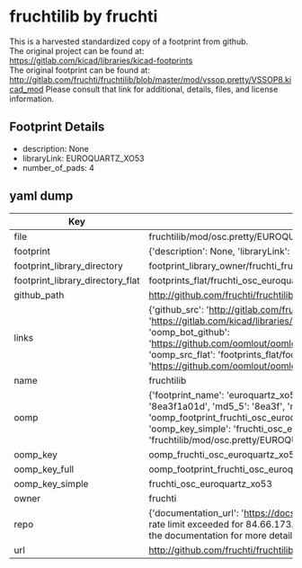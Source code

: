 # fruchtilib by fruchti  
This is a harvested standardized copy of a footprint from github.  
The original project can be found at:  
https://gitlab.com/kicad/libraries/kicad-footprints  
The original footprint can be found at:
http://gitlab.com/fruchti/fruchtilib/blob/master/mod/vssop.pretty/VSSOP8.kicad_mod
Please consult that link for additional, details, files, and license information.  
## Footprint Details
* description: None  
* libraryLink: EUROQUARTZ_XO53  
* number_of_pads: 4  
## yaml dump  
| Key | Value |  
| --- | --- |  
| file | fruchtilib/mod/osc.pretty/EUROQUARTZ_XO53.kicad_mod |  
| footprint | {'description': None, 'libraryLink': 'EUROQUARTZ_XO53', 'number_of_pads': 4} |  
| footprint_library_directory | footprint_library_owner/fruchti_fruchtilib |  
| footprint_library_directory_flat | footprints_flat/fruchti_osc_euroquartz_xo53/working |  
| github_path | http://github.com/fruchti/fruchtilib/blob/master/mod/osc.pretty/EUROQUARTZ_XO53.kicad_mod |  
| links | {'github_src': 'http://gitlab.com/fruchti/fruchtilib/blob/master/mod/vssop.pretty/VSSOP8.kicad_mod', 'github_src_repo': 'https://gitlab.com/kicad/libraries/kicad-footprints', 'oomp_bot': 'footprints/fruchti_osc_euroquartz_xo53/working', 'oomp_bot_github': 'https://github.com/oomlout/oomlout_oomp_footprint_bot/tree/main/footprints/fruchti_osc_euroquartz_xo53/working', 'oomp_src_flat': 'footprints_flat/footprints_flat/fruchti_osc_euroquartz_xo53/working', 'oomp_src_flat_github': 'https://github.com/oomlout/oomlout_oomp_footprint_src/tree/main/footprints_flat/fruchti_osc_euroquartz_xo53/working'} |  
| name | fruchtilib |  
| oomp | {'footprint_name': 'euroquartz_xo53', 'library_name': 'osc', 'md5': '8ea3f1a01d6d6b92f8f188dd853663a1', 'md5_10': '8ea3f1a01d', 'md5_5': '8ea3f', 'md5_6': '8ea3f1', 'oomp_key': 'oomp_fruchti_osc_euroquartz_xo53', 'oomp_key_extra': 'oomp_footprint_fruchti_osc_euroquartz_xo53', 'oomp_key_full': 'oomp_footprint_fruchti_osc_euroquartz_xo53_8ea3f1', 'oomp_key_simple': 'fruchti_osc_euroquartz_xo53', 'original_filename': 'fruchtilib/mod/osc.pretty/EUROQUARTZ_XO53.kicad_mod', 'owner_name': 'fruchti'} |  
| oomp_key | oomp_fruchti_osc_euroquartz_xo53 |  
| oomp_key_full | oomp_footprint_fruchti_osc_euroquartz_xo53 |  
| oomp_key_simple | fruchti_osc_euroquartz_xo53 |  
| owner | fruchti |  
| repo | {'documentation_url': 'https://docs.github.com/rest/overview/resources-in-the-rest-api#rate-limiting', 'message': "API rate limit exceeded for 84.66.173.59. (But here's the good news: Authenticated requests get a higher rate limit. Check out the documentation for more details.)"} |  
| url | http://github.com/fruchti/fruchtilib |  

